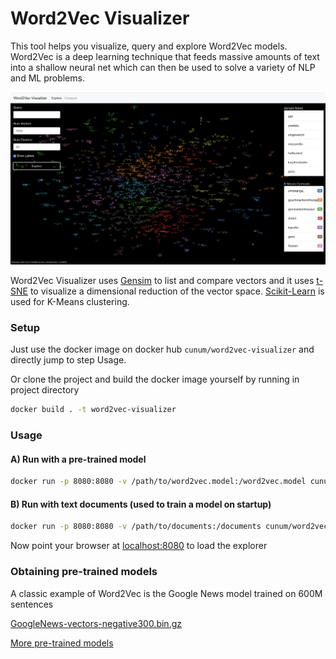 
# Word2Vec Visualizer

This tool helps you visualize, query and explore Word2Vec models. Word2Vec is a deep learning technique that feeds massive amounts of text into a shallow neural net which can then be used to solve a variety of NLP and ML problems.

![SCREEN](https://github.com/cunum/word2vec-explorer/blob/master/public/screen.png?raw=true)

Word2Vec Visualizer uses [Gensim](https://github.com/piskvorky/gensim) to list and compare vectors and it uses [t-SNE](https://github.com/danielfrg/tsne) to visualize a dimensional reduction of the vector space. [Scikit-Learn](http://scikit-learn.org/stable/) is used for K-Means clustering.

### Setup

Just use the docker image on docker hub  ```cunum/word2vec-visualizer``` and directly jump to step Usage.

Or clone the project and build the docker image yourself by running in project directory
```bash
docker build . -t word2vec-visualizer
```

### Usage

#### A) Run with a pre-trained model

```bash
docker run -p 8080:8080 -v /path/to/word2vec.model:/word2vec.model cunum/word2vec-visualizer
```

#### B) Run with text documents (used to train a model on startup)
```bash
docker run -p 8080:8080 -v /path/to/documents:/documents cunum/word2vec-visualizer
```

Now point your browser at [localhost:8080](http://localhost:8080/) to load the explorer

### Obtaining pre-trained models

A classic example of Word2Vec is the Google News model trained on 600M sentences
 
[GoogleNews-vectors-negative300.bin.gz](https://drive.google.com/file/d/0B7XkCwpI5KDYNlNUTTlSS21pQmM/edit?usp=sharing)

[More pre-trained models](https://github.com/3Top/word2vec-api#where-to-get-a-pretrained-models)